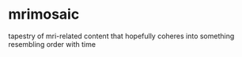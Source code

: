 # mrimosaic
tapestry of mri-related content that hopefully coheres into something resembling order with time
